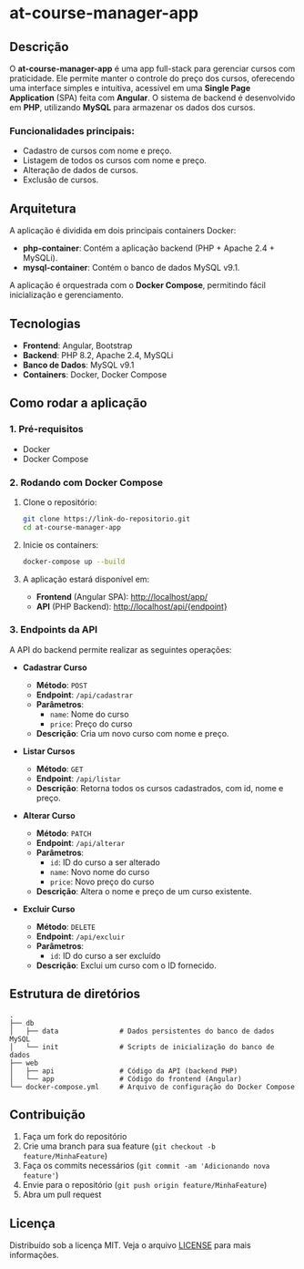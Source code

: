 # at-course-manager-app

## Descrição

O **at-course-manager-app** é uma app full-stack para gerenciar cursos com praticidade. Ele permite manter o controle do preço dos cursos, oferecendo uma interface simples e intuitiva, acessível em uma **Single Page Application** (SPA) feita com **Angular**. O sistema de backend é desenvolvido em **PHP**, utilizando **MySQL** para armazenar os dados dos cursos.

### Funcionalidades principais:
- Cadastro de cursos com nome e preço.
- Listagem de todos os cursos com nome e preço.
- Alteração de dados de cursos.
- Exclusão de cursos.

## Arquitetura

A aplicação é dividida em dois principais containers Docker:

- **php-container**: Contém a aplicação backend (PHP + Apache 2.4 + MySQLi).
- **mysql-container**: Contém o banco de dados MySQL v9.1.

A aplicação é orquestrada com o **Docker Compose**, permitindo fácil inicialização e gerenciamento.

## Tecnologias

- **Frontend**: Angular, Bootstrap
- **Backend**: PHP 8.2, Apache 2.4, MySQLi
- **Banco de Dados**: MySQL v9.1
- **Containers**: Docker, Docker Compose

## Como rodar a aplicação

### 1. Pré-requisitos

- Docker
- Docker Compose

### 2. Rodando com Docker Compose

1. Clone o repositório:
   ```bash
   git clone https://link-do-repositorio.git
   cd at-course-manager-app
   ```

2. Inicie os containers:
   ```bash
   docker-compose up --build
   ```

3. A aplicação estará disponível em:
   - **Frontend** (Angular SPA): [http://localhost/app/](http://localhost/app/)
   - **API** (PHP Backend): [http://localhost/api/{endpoint}](http://localhost/api/{endpoint})

### 3. Endpoints da API

A API do backend permite realizar as seguintes operações:

- **Cadastrar Curso**
  - **Método**: `POST`
  - **Endpoint**: `/api/cadastrar`
  - **Parâmetros**: 
    - `name`: Nome do curso
    - `price`: Preço do curso
  - **Descrição**: Cria um novo curso com nome e preço.

- **Listar Cursos**
  - **Método**: `GET`
  - **Endpoint**: `/api/listar`
  - **Descrição**: Retorna todos os cursos cadastrados, com id, nome e preço.

- **Alterar Curso**
  - **Método**: `PATCH`
  - **Endpoint**: `/api/alterar`
  - **Parâmetros**:
    - `id`: ID do curso a ser alterado
    - `name`: Novo nome do curso
    - `price`: Novo preço do curso
  - **Descrição**: Altera o nome e preço de um curso existente.

- **Excluir Curso**
  - **Método**: `DELETE`
  - **Endpoint**: `/api/excluir`
  - **Parâmetros**:
    - `id`: ID do curso a ser excluído
  - **Descrição**: Exclui um curso com o ID fornecido.

## Estrutura de diretórios

```
.
├── db
│   ├── data               # Dados persistentes do banco de dados MySQL
│   └── init               # Scripts de inicialização do banco de dados
├── web
│   ├── api                # Código da API (backend PHP)
│   └── app                # Código do frontend (Angular)
└── docker-compose.yml     # Arquivo de configuração do Docker Compose
```

## Contribuição

1. Faça um fork do repositório
2. Crie uma branch para sua feature (`git checkout -b feature/MinhaFeature`)
3. Faça os commits necessários (`git commit -am 'Adicionando nova feature'`)
4. Envie para o repositório (`git push origin feature/MinhaFeature`)
5. Abra um pull request

## Licença

Distribuído sob a licença MIT. Veja o arquivo [LICENSE](LICENSE) para mais informações.